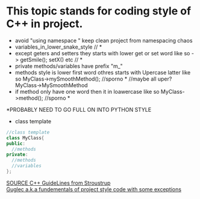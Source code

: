 # This topic stands for coding style of C++ in project.  
* avoid "using namespace " keep clean project from namespacing chaos   
* variables_in_lower_snake_style   // *  
* except geters and setters they starts with lower get or set word like so -> getSmile(); setX() etc  // *  
* private methods/variables have prefix "m_"  
* methods style is lower first word othres starts with Upercase latter like so MyClass->mySmoothMethod(); //sporno * //maybe all uper? MyClass->MySmoothMethod  
* if method only have one word then it in loawercase like so MyClass->method(); //sporno *  
  
*PROBABLY NEED TO GO FULL ON INTO PYTHON STYLE
* class template
```C++  
//class template
class MyClass{
public:
  //methods
private:
  //methods
  //variables
};
```  
[SOURCE C++ GuideLines from Stroustrup](https://github.com/isocpp/CppCoreGuidelines/blob/master/CppCoreGuidelines.md)  
[Guglec a.k.a fundementals of project style code with some exceptions](https://google.github.io/styleguide/cppguide.html#Variable_Names)  
